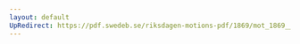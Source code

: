 ```yaml
---
layout: default
UpRedirect: https://pdf.swedeb.se/riksdagen-motions-pdf/1869/mot_1869__ak__00193.pdf
---
```

